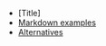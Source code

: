 * [Title]
* [Markdown examples](./pages/markdownExamples.md)
* [Alternatives](./pages/alternatives.md)